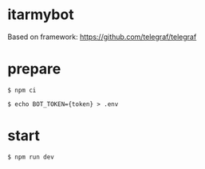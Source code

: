 # itarmybot

Based on framework:
https://github.com/telegraf/telegraf

# prepare

`$ npm ci`

`$ echo BOT_TOKEN={token} > .env`

# start

`$ npm run dev`
